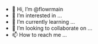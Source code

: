 - 👋 Hi, I’m @flowrmain
- 👀 I’m interested in ...
- 🌱 I’m currently learning ...
- 💞️ I’m looking to collaborate on ...
- 📫 How to reach me ...

<!---
flowrmain/flowrmain is a ✨ special ✨ repository because its `README.md` (this file) appears on your GitHub profile.
You can click the Preview link to take a look at your changes.
--->
